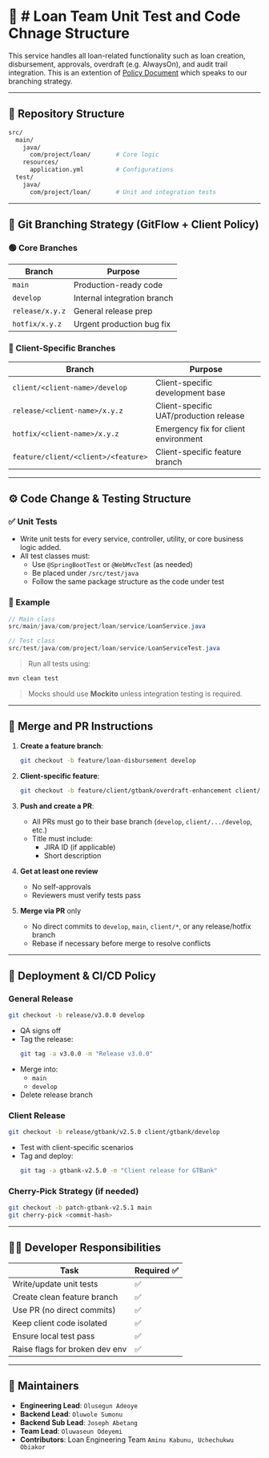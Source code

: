 
# 💼 # Loan Team Unit Test and Code Chnage Structure

This service handles all loan-related functionality such as loan creation, disbursement, approvals, overdraft (e.g. AlwaysOn), and audit trail integration.
This is an extention of [Policy Document](https://github.com/ndrymesSoft/Policy-Documents) which speaks to our branching strategy.

---

## 📁 Repository Structure

```bash
src/
  main/
    java/
      com/project/loan/       # Core logic
    resources/
      application.yml         # Configurations
  test/
    java/
      com/project/loan/       # Unit and integration tests
```

---

## 🔀 Git Branching Strategy (GitFlow + Client Policy)

### 🟢 Core Branches

| Branch        | Purpose                            |
|---------------|-------------------------------------|
| `main`        | Production-ready code               |
| `develop`     | Internal integration branch         |
| `release/x.y.z` | General release prep              |
| `hotfix/x.y.z`  | Urgent production bug fix         |

### 🔵 Client-Specific Branches

| Branch                              | Purpose                              |
|-------------------------------------|--------------------------------------|
| `client/<client-name>/develop`      | Client-specific development base     |
| `release/<client-name>/x.y.z`       | Client-specific UAT/production release |
| `hotfix/<client-name>/x.y.z`        | Emergency fix for client environment |
| `feature/client/<client>/<feature>` | Client-specific feature branch       |

---

## ⚙️ Code Change & Testing Structure

### ✅ Unit Tests

- Write unit tests for every service, controller, utility, or core business logic added.
- All test classes must:
  - Use `@SpringBootTest` or `@WebMvcTest` (as needed)
  - Be placed under `/src/test/java`
  - Follow the same package structure as the code under test

### 📌 Example

```java
// Main class
src/main/java/com/project/loan/service/LoanService.java

// Test class
src/test/java/com/project/loan/service/LoanServiceTest.java
```

> Run all tests using:
```bash
mvn clean test
```

> Mocks should use **Mockito** unless integration testing is required.

---

## 🔁 Merge and PR Instructions

1. **Create a feature branch**:
   ```bash
   git checkout -b feature/loan-disbursement develop
   ```

2. **Client-specific feature**:
   ```bash
   git checkout -b feature/client/gtbank/overdraft-enhancement client/gtbank/develop
   ```

3. **Push and create a PR**:
   - All PRs must go to their base branch (`develop`, `client/.../develop`, etc.)
   - Title must include:
     - JIRA ID (if applicable)
     - Short description

4. **Get at least one review**
   - No self-approvals
   - Reviewers must verify tests pass

5. **Merge via PR** only
   - No direct commits to `develop`, `main`, `client/*`, or any release/hotfix branch
   - Rebase if necessary before merge to resolve conflicts

---

## 🚀 Deployment & CI/CD Policy

### General Release

```bash
git checkout -b release/v3.0.0 develop
```

- QA signs off
- Tag the release:
  ```bash
  git tag -a v3.0.0 -m "Release v3.0.0"
  ```
- Merge into:
  - `main`
  - `develop`
- Delete release branch

### Client Release

```bash
git checkout -b release/gtbank/v2.5.0 client/gtbank/develop
```

- Test with client-specific scenarios
- Tag and deploy:
  ```bash
  git tag -a gtbank-v2.5.0 -m "Client release for GTBank"
  ```

### Cherry-Pick Strategy (if needed)

```bash
git checkout -b patch-gtbank-v2.5.1 main
git cherry-pick <commit-hash>
```

---

## 🧑‍💻 Developer Responsibilities

| Task                  | Required ✅ |
|-----------------------|------------|
| Write/update unit tests | ✅        |
| Create clean feature branch | ✅   |
| Use PR (no direct commits) | ✅     |
| Keep client code isolated | ✅     |
| Ensure local test pass | ✅        |
| Raise flags for broken dev env | ✅ |

---

## 👥 Maintainers

- **Engineering Lead**: `Olusegun Adeoye`
- **Backend Lead**: `Oluwole Sumonu`
- **Backend Sub Lead**: `Joseph Abetang`
- **Team Lead**: `Oluwaseun Odeyemi`
- **Contributors**: Loan Engineering Team `Aminu Kabunu, Uchechukwu Obiakor`

